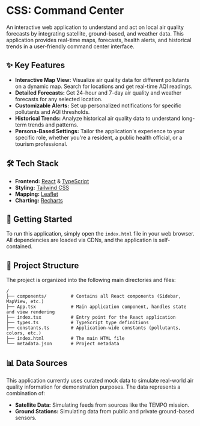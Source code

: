 # CSS: Command Center

An interactive web application to understand and act on local air quality forecasts by integrating satellite, ground-based, and weather data. This application provides real-time maps, forecasts, health alerts, and historical trends in a user-friendly command center interface.

## ✨ Key Features

*   **Interactive Map View:** Visualize air quality data for different pollutants on a dynamic map. Search for locations and get real-time AQI readings.
*   **Detailed Forecasts:** Get 24-hour and 7-day air quality and weather forecasts for any selected location.
*   **Customizable Alerts:** Set up personalized notifications for specific pollutants and AQI thresholds.
*   **Historical Trends:** Analyze historical air quality data to understand long-term trends and patterns.
*   **Persona-Based Settings:** Tailor the application's experience to your specific role, whether you're a resident, a public health official, or a tourism professional.

## 🛠️ Tech Stack

*   **Frontend:** [React](https://react.dev/) & [TypeScript](https://www.typescriptlang.org/)
*   **Styling:** [Tailwind CSS](https://tailwindcss.com/)
*   **Mapping:** [Leaflet](https://leafletjs.com/)
*   **Charting:** [Recharts](https://recharts.org/)

## 🚀 Getting Started

To run this application, simply open the `index.html` file in your web browser. All dependencies are loaded via CDNs, and the application is self-contained.

## 📂 Project Structure

The project is organized into the following main directories and files:

```
/
├── components/         # Contains all React components (Sidebar, MapView, etc.)
├── App.tsx             # Main application component, handles state and view rendering
├── index.tsx           # Entry point for the React application
├── types.ts            # TypeScript type definitions
├── constants.ts        # Application-wide constants (pollutants, colors, etc.)
├── index.html          # The main HTML file
└── metadata.json       # Project metadata
```

## 📊 Data Sources

This application currently uses curated mock data to simulate real-world air quality information for demonstration purposes. The data represents a combination of:
*   **Satellite Data:** Simulating feeds from sources like the TEMPO mission.
*   **Ground Stations:** Simulating data from public and private ground-based sensors.
